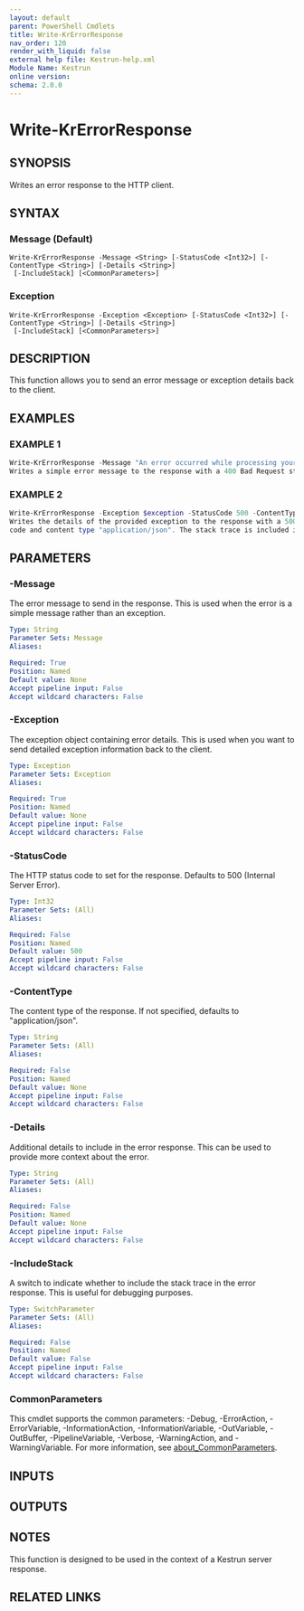 ```yaml
---
layout: default
parent: PowerShell Cmdlets
title: Write-KrErrorResponse
nav_order: 120
render_with_liquid: false
external help file: Kestrun-help.xml
Module Name: Kestrun
online version:
schema: 2.0.0
---
```


# Write-KrErrorResponse

## SYNOPSIS
Writes an error response to the HTTP client.

## SYNTAX

### Message (Default)
```
Write-KrErrorResponse -Message <String> [-StatusCode <Int32>] [-ContentType <String>] [-Details <String>]
 [-IncludeStack] [<CommonParameters>]
```

### Exception
```
Write-KrErrorResponse -Exception <Exception> [-StatusCode <Int32>] [-ContentType <String>] [-Details <String>]
 [-IncludeStack] [<CommonParameters>]
```

## DESCRIPTION
This function allows you to send an error message or exception details back to the client.

## EXAMPLES

### EXAMPLE 1
```powershell
Write-KrErrorResponse -Message "An error occurred while processing your request." -StatusCode 400 -ContentType "application/json"
Writes a simple error message to the response with a 400 Bad Request status code and content type "application/json".
```

### EXAMPLE 2
```powershell
Write-KrErrorResponse -Exception $exception -StatusCode 500 -ContentType "application/json" -IncludeStack
Writes the details of the provided exception to the response with a 500 Internal Server Error status
code and content type "application/json". The stack trace is included in the response.
```

## PARAMETERS

### -Message
The error message to send in the response.
This is used when the error is a simple
message rather than an exception.

```yaml
Type: String
Parameter Sets: Message
Aliases:

Required: True
Position: Named
Default value: None
Accept pipeline input: False
Accept wildcard characters: False
```

### -Exception
The exception object containing error details.
This is used when you want to send
detailed exception information back to the client.

```yaml
Type: Exception
Parameter Sets: Exception
Aliases:

Required: True
Position: Named
Default value: None
Accept pipeline input: False
Accept wildcard characters: False
```

### -StatusCode
The HTTP status code to set for the response.
Defaults to 500 (Internal Server Error).

```yaml
Type: Int32
Parameter Sets: (All)
Aliases:

Required: False
Position: Named
Default value: 500
Accept pipeline input: False
Accept wildcard characters: False
```

### -ContentType
The content type of the response.
If not specified, defaults to "application/json".

```yaml
Type: String
Parameter Sets: (All)
Aliases:

Required: False
Position: Named
Default value: None
Accept pipeline input: False
Accept wildcard characters: False
```

### -Details
Additional details to include in the error response.
This can be used to provide
more context about the error.

```yaml
Type: String
Parameter Sets: (All)
Aliases:

Required: False
Position: Named
Default value: None
Accept pipeline input: False
Accept wildcard characters: False
```

### -IncludeStack
A switch to indicate whether to include the stack trace in the error response.
This is useful for debugging purposes.

```yaml
Type: SwitchParameter
Parameter Sets: (All)
Aliases:

Required: False
Position: Named
Default value: False
Accept pipeline input: False
Accept wildcard characters: False
```

### CommonParameters
This cmdlet supports the common parameters: -Debug, -ErrorAction, -ErrorVariable, -InformationAction, -InformationVariable, -OutVariable, -OutBuffer, -PipelineVariable, -Verbose, -WarningAction, and -WarningVariable. For more information, see [about_CommonParameters](http://go.microsoft.com/fwlink/?LinkID=113216).

## INPUTS

## OUTPUTS

## NOTES
This function is designed to be used in the context of a Kestrun server response.

## RELATED LINKS
